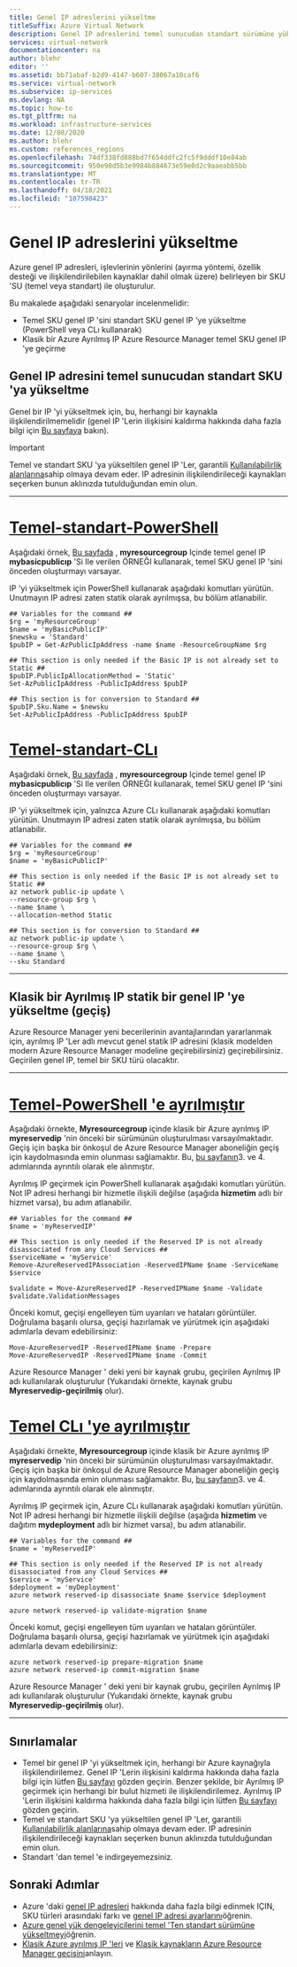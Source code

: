 ```yaml
---
title: Genel IP adreslerini yükseltme
titleSuffix: Azure Virtual Network
description: Genel IP adreslerini temel sunucudan standart sürümüne yükseltin.
services: virtual-network
documentationcenter: na
author: blehr
editor: ''
ms.assetid: bb71abaf-b2d9-4147-b607-38067a10caf6
ms.service: virtual-network
ms.subservice: ip-services
ms.devlang: NA
ms.topic: how-to
ms.tgt_pltfrm: na
ms.workload: infrastructure-services
ms.date: 12/08/2020
ms.author: blehr
ms.custom: references_regions
ms.openlocfilehash: 74df338fd888bd7f654ddfc2fc5f9dddf10e84ab
ms.sourcegitcommit: 950e98d5b3e9984b884673e59e0d2c9aaeabb5bb
ms.translationtype: MT
ms.contentlocale: tr-TR
ms.lasthandoff: 04/18/2021
ms.locfileid: "107598423"
---
```

# <a name="upgrade-public-ip-addresses"></a>Genel IP adreslerini yükseltme

Azure genel IP adresleri, işlevlerinin yönlerini (ayırma yöntemi, özellik desteği ve ilişkilendirilebilen kaynaklar dahil olmak üzere) belirleyen bir SKU 'SU (temel veya standart) ile oluşturulur. 

Bu makalede aşağıdaki senaryolar incelenmelidir:
* Temel SKU genel IP 'sini standart SKU genel IP 'ye yükseltme (PowerShell veya CLı kullanarak)
* Klasik bir Azure Ayrılmış IP Azure Resource Manager temel SKU genel IP 'ye geçirme

## <a name="upgrade-public-ip-address-from-basic-to-standard-sku"></a>Genel IP adresini temel sunucudan standart SKU 'ya yükseltme

Genel bir IP 'yi yükseltmek için, bu, herhangi bir kaynakla ilişkilendirilmemelidir (genel IP 'Lerin ilişkisini kaldırma hakkında daha fazla bilgi için [Bu sayfaya](./virtual-network-public-ip-address.md#view-modify-settings-for-or-delete-a-public-ip-address) bakın).

>[!IMPORTANT]
>Temel ve standart SKU 'ya yükseltilen genel IP 'Ler, garantili [Kullanılabilirlik alanlarına](../availability-zones/az-overview.md?toc=%2fazure%2fvirtual-network%2ftoc.json#availability-zones)sahip olmaya devam eder.  IP adresinin ilişkilendirileceği kaynakları seçerken bunun aklınızda tutulduğundan emin olun.

---
# <a name="basic-to-standard---powershell"></a>[**Temel-standart-PowerShell**](#tab/option-upgrade-powershell)

Aşağıdaki örnek, [Bu sayfada](./create-public-ip-powershell.md?tabs=option-create-public-ip-basic) , **myresourcegroup** Içinde temel genel IP **mybasicpublicıp** 'Si Ile verilen ÖRNEĞI kullanarak, temel SKU genel IP 'sini önceden oluşturmayı varsayar.

IP 'yi yükseltmek için PowerShell kullanarak aşağıdaki komutları yürütün.  Unutmayın IP adresi zaten statik olarak ayrılmışsa, bu bölüm atlanabilir.

```azurepowershell-interactive
## Variables for the command ##
$rg = 'myResourceGroup'
$name = 'myBasicPublicIP'
$newsku = 'Standard'
$pubIP = Get-AzPublicIpAddress -name $name -ResourceGroupName $rg

## This section is only needed if the Basic IP is not already set to Static ##
$pubIP.PublicIpAllocationMethod = 'Static'
Set-AzPublicIpAddress -PublicIpAddress $pubIP

## This section is for conversion to Standard ##
$pubIP.Sku.Name = $newsku
Set-AzPublicIpAddress -PublicIpAddress $pubIP
```

# <a name="basic-to-standard---cli"></a>[**Temel-standart-CLı**](#tab/option-upgrade-cli)

Aşağıdaki örnek, [Bu sayfada](./create-public-ip-cli.md?tabs=option-create-public-ip-basic) , **myresourcegroup** Içinde temel genel IP **mybasicpublicıp** 'Si Ile verilen ÖRNEĞI kullanarak, temel SKU genel IP 'sini önceden oluşturmayı varsayar.

IP 'yi yükseltmek için, yalnızca Azure CLı kullanarak aşağıdaki komutları yürütün.  Unutmayın IP adresi zaten statik olarak ayrılmışsa, bu bölüm atlanabilir.

```azurecli-interactive
## Variables for the command ##
$rg = 'myResourceGroup'
$name = 'myBasicPublicIP'

## This section is only needed if the Basic IP is not already set to Static ##
az network public-ip update \
--resource-group $rg \
--name $name \
--allocation-method Static 

## This section is for conversion to Standard ##
az network public-ip update \
--resource-group $rg \
--name $name \
--sku Standard
```
---

## <a name="upgrade-migrate-a-classic-reserved-ip-to-a-static-public-ip"></a>Klasik bir Ayrılmış IP statik bir genel IP 'ye yükseltme (geçiş)

Azure Resource Manager yeni becerilerinin avantajlarından yararlanmak için, ayrılmış IP 'Ler adlı mevcut genel statik IP adresini (klasik modelden modern Azure Resource Manager modeline geçirebilirsiniz) geçirebilirsiniz.  Geçirilen genel IP, temel bir SKU türü olacaktır.


---

# <a name="reserved-to-basic---powershell"></a>[**Temel-PowerShell 'e ayrılmıştır**](#tab/option-migrate-powershell)

Aşağıdaki örnekte, **Myresourcegroup** içinde klasik bir Azure ayrılmış IP **myreservedip** 'nin önceki bir sürümünün oluşturulması varsayılmaktadır. Geçiş için başka bir önkoşul de Azure Resource Manager aboneliğin geçiş için kaydolmasında emin olunması sağlamaktır. Bu, [bu sayfanın](../virtual-machines/migration-classic-resource-manager-ps.md)3. ve 4. adımlarında ayrıntılı olarak ele alınmıştır.

Ayrılmış IP geçirmek için PowerShell kullanarak aşağıdaki komutları yürütün.  Not IP adresi herhangi bir hizmetle ilişkili değilse (aşağıda **hizmetim** adlı bir hizmet varsa), bu adım atlanabilir.

```azurepowershell-interactive
## Variables for the command ##
$name = 'myReservedIP'

## This section is only needed if the Reserved IP is not already disassociated from any Cloud Services ##
$serviceName = 'myService'
Remove-AzureReservedIPAssociation -ReservedIPName $name -ServiceName $service

$validate = Move-AzureReservedIP -ReservedIPName $name -Validate
$validate.ValidationMessages
```
Önceki komut, geçişi engelleyen tüm uyarıları ve hataları görüntüler. Doğrulama başarılı olursa, geçişi hazırlamak ve yürütmek için aşağıdaki adımlarla devam edebilirsiniz:
```azurepowershell-interactive
Move-AzureReservedIP -ReservedIPName $name -Prepare
Move-AzureReservedIP -ReservedIPName $name -Commit
```
Azure Resource Manager ' deki yeni bir kaynak grubu, geçirilen Ayrılmış IP adı kullanılarak oluşturulur (Yukarıdaki örnekte, kaynak grubu **Myreservedip-geçirilmiş** olur).

# <a name="reserved-to-basic---cli"></a>[**Temel CLı 'ye ayrılmıştır**](#tab/option-migrate-cli)

Aşağıdaki örnekte, **Myresourcegroup** içinde klasik bir Azure ayrılmış IP **myreservedip** 'nin önceki bir sürümünün oluşturulması varsayılmaktadır. Geçiş için başka bir önkoşul de Azure Resource Manager aboneliğin geçiş için kaydolmasında emin olunması sağlamaktır. Bu, [bu sayfanın](../virtual-machines/migration-classic-resource-manager-cli.md)3. ve 4. adımlarında ayrıntılı olarak ele alınmıştır.

Ayrılmış IP geçirmek için, Azure CLı kullanarak aşağıdaki komutları yürütün.  Not IP adresi herhangi bir hizmetle ilişkili değilse (aşağıda **hizmetim** ve dağıtım **mydeployment** adlı bir hizmet varsa), bu adım atlanabilir.

```azurecli-interactive
## Variables for the command ##
$name = 'myReservedIP'

## This section is only needed if the Reserved IP is not already disassociated from any Cloud Services ##
$service = 'myService'
$deployment = 'myDeployment'
azure network reserved-ip disassociate $name $service $deployment

azure network reserved-ip validate-migration $name
```
Önceki komut, geçişi engelleyen tüm uyarıları ve hataları görüntüler. Doğrulama başarılı olursa, geçişi hazırlamak ve yürütmek için aşağıdaki adımlarla devam edebilirsiniz:
```azurecli-interactive
azure network reserved-ip prepare-migration $name
azure network reserved-ip commit-migration $name
```
Azure Resource Manager ' deki yeni bir kaynak grubu, geçirilen Ayrılmış IP adı kullanılarak oluşturulur (Yukarıdaki örnekte, kaynak grubu **Myreservedip-geçirilmiş** olur).

---

## <a name="limitations"></a>Sınırlamalar

* Temel bir genel IP 'yi yükseltmek için, herhangi bir Azure kaynağıyla ilişkilendirilemez.  Genel IP 'Lerin ilişkisini kaldırma hakkında daha fazla bilgi için lütfen [Bu sayfayı](./virtual-network-public-ip-address.md#view-modify-settings-for-or-delete-a-public-ip-address) gözden geçirin.  Benzer şekilde, bir Ayrılmış IP geçirmek için herhangi bir bulut hizmeti ile ilişkilendirilemez.  Ayrılmış IP 'Lerin ilişkisini kaldırma hakkında daha fazla bilgi için lütfen [Bu sayfayı](./remove-public-ip-address-vm.md) gözden geçirin.  
* Temel ve standart SKU 'ya yükseltilen genel IP 'Ler, garantili [Kullanılabilirlik alanlarına](../availability-zones/az-overview.md?toc=%2fazure%2fvirtual-network%2ftoc.json#availability-zones)sahip olmaya devam eder.  IP adresinin ilişkilendirileceği kaynakları seçerken bunun aklınızda tutulduğundan emin olun.
* Standart 'dan temel 'e indirgeyemezsiniz.

## <a name="next-steps"></a>Sonraki Adımlar

- Azure 'daki [genel IP adresleri](./public-ip-addresses.md#public-ip-addresses) hakkında daha fazla bilgi edinmek IÇIN, SKU türleri arasındaki farkı ve [genel IP adresi ayarlarını](virtual-network-public-ip-address.md#create-a-public-ip-address)öğrenin.
- [Azure genel yük dengeleyicilerini temel 'Ten standart sürümüne yükseltmeyi](../load-balancer/upgrade-basic-standard.md)öğrenin.
- [Klasik Azure ayrılmış IP 'leri](/previous-versions/azure/virtual-network/virtual-networks-reserved-public-ip) ve [Klasik kaynakların Azure Resource Manager geçişini](../virtual-machines/migration-classic-resource-manager-overview.md)anlayın.
